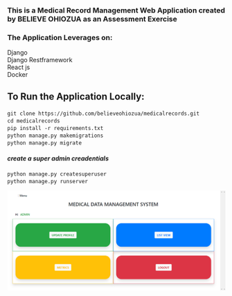 
### This is a Medical Record Management Web Application created by BELIEVE OHIOZUA as an Assessment Exercise
### The Application Leverages on:
Django <br>
Django Restframework <br>
React js <br>
Docker <br>


## To Run the Application Locally:
`git clone https://github.com/believeohiozua/medicalrecords.git` <br>
`cd medicalrecords` <br>
`pip install -r requirements.txt` <br>
`python manage.py makemigrations` <br>
`python manage.py migrate` <br>

#### *create a super admin creadentials*
`python manage.py createsuperuser` <br>
`python manage.py runserver` <br>


![alt text](https://github.com/believeohiozua/medicalrecords/blob/master/record/static/img/demo.png)

